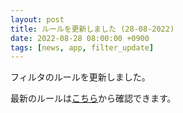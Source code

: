 ```yaml
---
layout: post
title: ルールを更新しました (28-08-2022)
date: 2022-08-28 08:00:00 +0900
tags: [news, app, filter_update]
---
```


フィルタのルールを更新しました。

最新のルールは[こちら](https://github.com/kittytail/BlockerRules)から確認できます。
